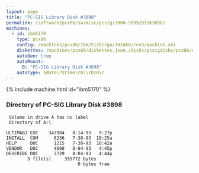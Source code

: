 ```yaml
---
layout: page
title: "PC-SIG Library Disk #3898"
permalink: /software/pcx86/sw/misc/pcsig/3000-3999/DISK3898/
machines:
  - id: ibm5170
    type: pcx86
    config: /machines/pcx86/ibm/5170/cga/1024kb/rev3/machine.xml
    diskettes: /machines/pcx86/diskettes.json,/disks/pcsigdisks/pcx86/diskettes.json
    autoGen: true
    autoMount:
      B: "PC-SIG Library Disk #3898"
    autoType: $date\r$time\rB:\rDIR\r
---
```


{% include machine.html id="ibm5170" %}

### Directory of PC-SIG Library Disk #3898

     Volume in drive A has no label
     Directory of A:\

    ULTIMABJ EXE    343984   8-14-93   9:27p
    INSTALL  COM      6236   7-30-93  10:25a
    HELP     DOC      1215   7-30-93  10:42a
    VENDOR   DOC      4608   8-04-93   4:45p
    DESCRIBE DOC      3729   8-04-93   4:44p
            5 file(s)     359772 bytes
                               0 bytes free
